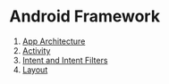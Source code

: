 # Android Framework
1. [App Architecture](./App%20Architecture/index.md)
2. [Activity](./Activity/index.md)
3. [Intent and Intent Filters](./Intent%20and%20Intent%20Filters/index.md)
4. [Layout](./Layout/index.md)
